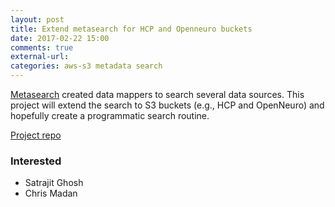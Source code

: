 ```yaml
---
layout: post
title: Extend metasearch for HCP and Openneuro buckets
date: 2017-02-22 15:00
comments: true
external-url: 
categories: aws-s3 metadata search
---
```


[Metasearch](http://openneu.ro/metasearch/) created data mappers to search several data sources. 
This project will extend the search to S3 buckets (e.g., HCP and OpenNeuro) and hopefully create
a programmatic search routine.

[Project repo](https://github.com/OpenNeuroLab/metasearch)

### Interested

* Satrajit Ghosh
* Chris Madan
